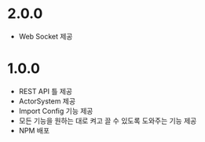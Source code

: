 # 2.0.0

- Web Socket 제공

# 1.0.0

- REST API 틀 제공
- ActorSystem 제공
- Import Config 기능 제공
- 모든 기능을 원하는 대로 켜고 끌 수 있도록 도와주는 기능 제공
- NPM 배포